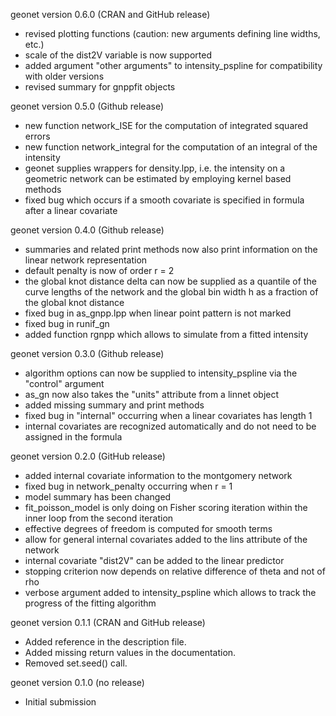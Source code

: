 geonet version 0.6.0 (CRAN and GitHub release)

- revised plotting functions (caution: new arguments defining line widths, etc.)
- scale of the dist2V variable is now supported 
- added argument "other arguments" to intensity_pspline for compatibility with older versions
- revised summary for gnppfit objects

geonet version 0.5.0 (Github release)

- new function network_ISE for the computation of integrated squared errors
- new function network_integral for the computation of an integral of the intensity
- geonet supplies wrappers for density.lpp, i.e. the intensity on a geometric network can be
  estimated by employing kernel based methods
- fixed bug which occurs if a smooth covariate is specified in formula after a linear covariate

geonet version 0.4.0 (Github release)

- summaries and related print methods now also print information on the
  linear network representation
- default penalty is now of order r = 2
- the global knot distance delta can now be supplied as a quantile of the curve
  lengths of the network and the global bin width h as a fraction of the global
  knot distance
- fixed bug in as_gnpp.lpp when linear point pattern is not marked
- fixed bug in runif_gn
- added function rgnpp which allows to simulate from a fitted intensity

geonet version 0.3.0 (Github release)

- algorithm options can now be supplied to intensity_pspline via the
  "control" argument
- as_gn now also takes the "units" attribute from a linnet object  
- added missing summary and print methods
- fixed bug in "internal" occurring when a linear covariates has length 1
- internal covariates are recognized automatically and do not need to be 
  assigned in the formula

geonet version 0.2.0 (GitHub release)

- added internal covariate information to the montgomery network
- fixed bug in network_penalty occurring when r = 1
- model summary has been changed
- fit_poisson_model is only doing on Fisher scoring iteration within the inner 
  loop from the second iteration
- effective degrees of freedom is computed for smooth terms
- allow for general internal covariates added to the lins attribute of the
  network
- internal covariate "dist2V" can be added to the linear predictor 
- stopping criterion now depends on relative difference of theta and not of rho
- verbose argument added to intensity_pspline which allows to track the 
  progress of the fitting algorithm

geonet version 0.1.1 (CRAN and GitHub release)

- Added reference in the description file.
- Added missing return values in the documentation.
- Removed set.seed() call.

geonet version 0.1.0 (no release)

- Initial submission

